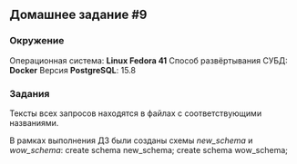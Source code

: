## Домашнее задание #9

### Окружение

Операционная система: **Linux Fedora 41**
Способ развёртывания СУБД: **Docker**
Версия **PostgreSQL**: 15.8

### Задания

Тексты всех запросов находятся в файлах с соответствующими названиями.

В рамках выполнения ДЗ были созданы схемы *new_schema* и *wow_schema*:
create schema new_schema;
create schema wow_schema; 

